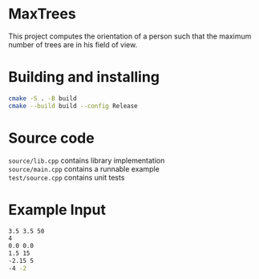 # MaxTrees

This project computes the orientation of a person such that the maximum number of trees are in his field of view.


# Building and installing

```sh
cmake -S . -B build
cmake --build build --config Release
```

# Source code

` source/lib.cpp ` contains library implementation <br>
` source/main.cpp ` contains a runnable example <br>
` test/source.cpp ` contains unit tests <br>


# Example Input

```sh
3.5 3.5 50
4
0.0 0.0
1.5 15
-2.15 5
-4 -2
```
